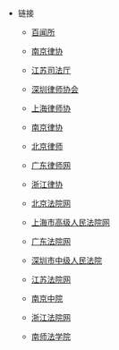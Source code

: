 <!-- _navbar.md -->
* 链接
  * [百闻所](https://www.baiwenlaw.com/)
  * [南京律协](http://www.njslawyers.org/)
  * [江苏司法厅](http://sft.jiangsu.gov.cn/)
  * [深圳律师协会](http://szlawyer.lsxh.homolo.net/)
  * [上海律师协](https://www.lawyers.org.cn/)
  * [南京律协](http://www.njslawyers.org/)
  * [北京律师](https://www.beijinglawyers.org.cn/)
  * [广东律师网](http://www.gdla.org.cn/)
  * [浙江律协](http://www.zjbar.com/)
  * [北京法院网](https://bjgy.bjcourt.gov.cn/index.shtml)
  * [上海市高级人民法院网](https://www.hshfy.sh.cn/shfy/web/index.html)
  * [广东法院网](https://www.gdcourts.gov.cn/)
  * [深圳市中级人民法院](https://www.szcourt.gov.cn/)
  * [江苏法院网](http://www.jsfy.gov.cn/)
  * [南京中院](https://www.njfy.gov.cn/njxxweb_publishing/www/njfy/index.html)

  * [浙江法院网](http://www.zjsfgkw.cn/)
  * [南师法学院](http://law.njnu.edu.cn/)

